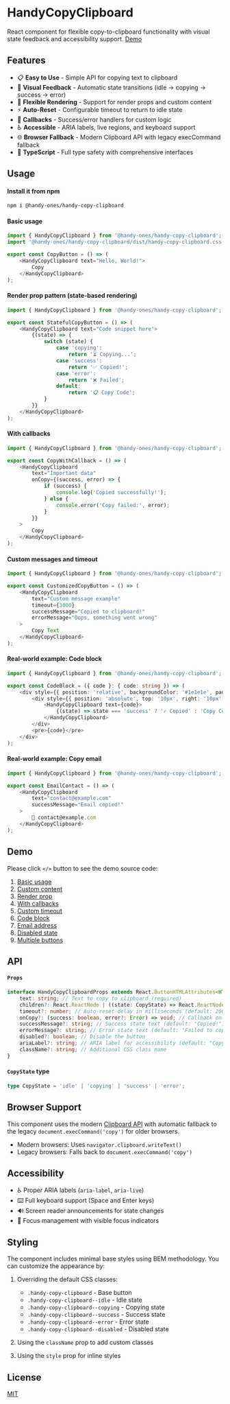 # HandyCopyClipboard

React component for flexible copy-to-clipboard functionality with visual state feedback and accessibility support. [Demo](https://ivliag.github.io/handy-ones/?story=handy-copy-clipboard--basic)

## Features

- 📋 **Easy to Use** - Simple API for copying text to clipboard
- 🎨 **Visual Feedback** - Automatic state transitions (idle → copying → success → error)
- 🔄 **Flexible Rendering** - Support for render props and custom content
- ⚡ **Auto-Reset** - Configurable timeout to return to idle state
- 🎯 **Callbacks** - Success/error handlers for custom logic
- ♿ **Accessible** - ARIA labels, live regions, and keyboard support
- 🌐 **Browser Fallback** - Modern Clipboard API with legacy execCommand fallback
- 💪 **TypeScript** - Full type safety with comprehensive interfaces

## Usage

#### Install it from npm
```bash
npm i @handy-ones/handy-copy-clipboard
```

#### Basic usage
```typescript
import { HandyCopyClipboard } from '@handy-ones/handy-copy-clipboard';
import '@handy-ones/handy-copy-clipboard/dist/handy-copy-clipboard.css';

export const CopyButton = () => (
    <HandyCopyClipboard text="Hello, World!">
        Copy
    </HandyCopyClipboard>
);
```

#### Render prop pattern (state-based rendering)
```typescript
import { HandyCopyClipboard } from '@handy-ones/handy-copy-clipboard';

export const StatefulCopyButton = () => (
    <HandyCopyClipboard text="Code snippet here">
        {(state) => {
            switch (state) {
                case 'copying':
                    return '⏳ Copying...';
                case 'success':
                    return '✅ Copied!';
                case 'error':
                    return '❌ Failed';
                default:
                    return '📋 Copy Code';
            }
        }}
    </HandyCopyClipboard>
);
```

#### With callbacks
```typescript
import { HandyCopyClipboard } from '@handy-ones/handy-copy-clipboard';

export const CopyWithCallback = () => (
    <HandyCopyClipboard
        text="Important data"
        onCopy={(success, error) => {
            if (success) {
                console.log('Copied successfully!');
            } else {
                console.error('Copy failed:', error);
            }
        }}
    >
        Copy
    </HandyCopyClipboard>
);
```

#### Custom messages and timeout
```typescript
import { HandyCopyClipboard } from '@handy-ones/handy-copy-clipboard';

export const CustomizedCopyButton = () => (
    <HandyCopyClipboard
        text="Custom message example"
        timeout={3000}
        successMessage="Copied to clipboard!"
        errorMessage="Oops, something went wrong"
    >
        Copy Text
    </HandyCopyClipboard>
);
```

#### Real-world example: Code block
```typescript
import { HandyCopyClipboard } from '@handy-ones/handy-copy-clipboard';

export const CodeBlock = ({ code }: { code: string }) => (
    <div style={{ position: 'relative', backgroundColor: '#1e1e1e', padding: '20px' }}>
        <div style={{ position: 'absolute', top: '10px', right: '10px' }}>
            <HandyCopyClipboard text={code}>
                {(state) => state === 'success' ? '✓ Copied' : 'Copy Code'}
            </HandyCopyClipboard>
        </div>
        <pre>{code}</pre>
    </div>
);
```

#### Real-world example: Copy email
```typescript
import { HandyCopyClipboard } from '@handy-ones/handy-copy-clipboard';

export const EmailContact = () => (
    <HandyCopyClipboard
        text="contact@example.com"
        successMessage="Email copied!"
    >
        📧 contact@example.com
    </HandyCopyClipboard>
);
```

## Demo

Please click `</>` button to see the demo source code:
1. [Basic usage](https://ivliag.github.io/handy-ones/?story=handy-copy-clipboard--basic)
2. [Custom content](https://ivliag.github.io/handy-ones/?story=handy-copy-clipboard--custom-content)
3. [Render prop](https://ivliag.github.io/handy-ones/?story=handy-copy-clipboard--render-prop)
4. [With callbacks](https://ivliag.github.io/handy-ones/?story=handy-copy-clipboard--with-callbacks)
5. [Custom timeout](https://ivliag.github.io/handy-ones/?story=handy-copy-clipboard--custom-timeout)
6. [Code block](https://ivliag.github.io/handy-ones/?story=handy-copy-clipboard--code-block)
7. [Email address](https://ivliag.github.io/handy-ones/?story=handy-copy-clipboard--email-address)
8. [Disabled state](https://ivliag.github.io/handy-ones/?story=handy-copy-clipboard--disabled)
9. [Multiple buttons](https://ivliag.github.io/handy-ones/?story=handy-copy-clipboard--multiple-buttons)

## API

#### `Props`
```typescript
interface HandyCopyClipboardProps extends React.ButtonHTMLAttributes<HTMLButtonElement> {
    text: string; // Text to copy to clipboard (required)
    children?: React.ReactNode | ((state: CopyState) => React.ReactNode); // Button content or render function
    timeout?: number; // Auto-reset delay in milliseconds (default: 2000)
    onCopy?: (success: boolean, error?: Error) => void; // Callback on copy attempt
    successMessage?: string; // Success state text (default: "Copied!")
    errorMessage?: string; // Error state text (default: "Failed to copy")
    disabled?: boolean; // Disable the button
    ariaLabel?: string; // ARIA label for accessibility (default: "Copy to clipboard")
    className?: string; // Additional CSS class name
}
```

#### `CopyState` type
```typescript
type CopyState = 'idle' | 'copying' | 'success' | 'error';
```

## Browser Support

This component uses the modern [Clipboard API](https://developer.mozilla.org/en-US/docs/Web/API/Clipboard_API) with automatic fallback to the legacy `document.execCommand('copy')` for older browsers.

- Modern browsers: Uses `navigator.clipboard.writeText()`
- Legacy browsers: Falls back to `document.execCommand('copy')`

## Accessibility

- ♿ Proper ARIA labels (`aria-label`, `aria-live`)
- ⌨️ Full keyboard support (Space and Enter keys)
- 🔊 Screen reader announcements for state changes
- 🎯 Focus management with visible focus indicators

## Styling

The component includes minimal base styles using BEM methodology. You can customize the appearance by:

1. Overriding the default CSS classes:
   - `.handy-copy-clipboard` - Base button
   - `.handy-copy-clipboard--idle` - Idle state
   - `.handy-copy-clipboard--copying` - Copying state
   - `.handy-copy-clipboard--success` - Success state
   - `.handy-copy-clipboard--error` - Error state
   - `.handy-copy-clipboard--disabled` - Disabled state

2. Using the `className` prop to add custom classes

3. Using the `style` prop for inline styles

## License

[MIT](https://github.com/ivliag/handy-ones/blob/master/packages/handy-copy-clipboard/LICENSE)
